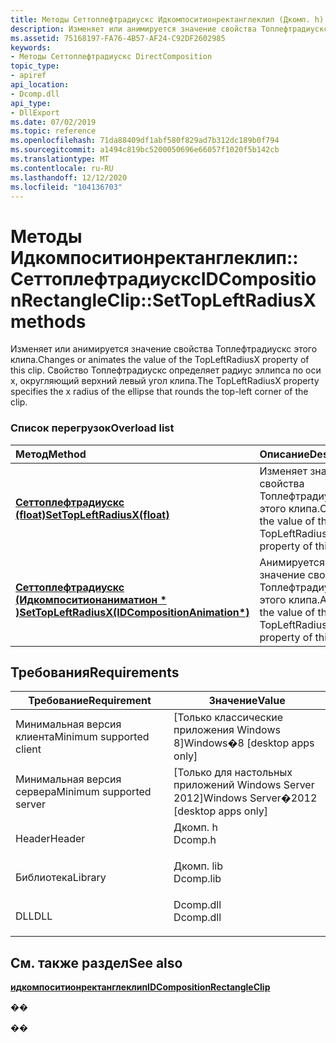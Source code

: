 ```yaml
---
title: Методы Сеттоплефтрадиускс Идкомпоситионректанглеклип (Дкомп. h)
description: Изменяет или анимируется значение свойства Топлефтрадиускс этого клипа. Свойство Топлефтрадиускс определяет радиус эллипса по оси x, округляющий верхний левый угол клипа.
ms.assetid: 75168197-FA76-4B57-AF24-C92DF2602985
keywords:
- Методы Сеттоплефтрадиускс DirectComposition
topic_type:
- apiref
api_location:
- Dcomp.dll
api_type:
- DllExport
ms.date: 07/02/2019
ms.topic: reference
ms.openlocfilehash: 71da88409df1abf580f829ad7b312dc189b0f794
ms.sourcegitcommit: a1494c819bc5200050696e66057f1020f5b142cb
ms.translationtype: MT
ms.contentlocale: ru-RU
ms.lasthandoff: 12/12/2020
ms.locfileid: "104136703"
---
```

# <a name="idcompositionrectangleclipsettopleftradiusx-methods"></a><span data-ttu-id="c50de-105">Методы Идкомпоситионректанглеклип:: Сеттоплефтрадиускс</span><span class="sxs-lookup"><span data-stu-id="c50de-105">IDCompositionRectangleClip::SetTopLeftRadiusX methods</span></span>

<span data-ttu-id="c50de-106">Изменяет или анимируется значение свойства Топлефтрадиускс этого клипа.</span><span class="sxs-lookup"><span data-stu-id="c50de-106">Changes or animates the value of the TopLeftRadiusX property of this clip.</span></span> <span data-ttu-id="c50de-107">Свойство Топлефтрадиускс определяет радиус эллипса по оси x, округляющий верхний левый угол клипа.</span><span class="sxs-lookup"><span data-stu-id="c50de-107">The TopLeftRadiusX property specifies the x radius of the ellipse that rounds the top-left corner of the clip.</span></span>

### <a name="overload-list"></a><span data-ttu-id="c50de-108">Список перегрузок</span><span class="sxs-lookup"><span data-stu-id="c50de-108">Overload list</span></span>



| <span data-ttu-id="c50de-109">Метод</span><span class="sxs-lookup"><span data-stu-id="c50de-109">Method</span></span>                                                                                                                     | <span data-ttu-id="c50de-110">Описание</span><span class="sxs-lookup"><span data-stu-id="c50de-110">Description</span></span>                                                                |
|:---------------------------------------------------------------------------------------------------------------------------|:---------------------------------------------------------------------------|
| <span data-ttu-id="c50de-111">[**Сеттоплефтрадиускс (float)**](/windows/win32/api/dcomp/nf-dcomp-idcompositionrectangleclip-settopleftradiusx(idcompositionanimation))</span><span class="sxs-lookup"><span data-stu-id="c50de-111">[**SetTopLeftRadiusX(float)**](/windows/win32/api/dcomp/nf-dcomp-idcompositionrectangleclip-settopleftradiusx(idcompositionanimation))</span></span>                                     | <span data-ttu-id="c50de-112">Изменяет значение свойства Топлефтрадиускс этого клипа.</span><span class="sxs-lookup"><span data-stu-id="c50de-112">Changes the value of the TopLeftRadiusX property of this clip.</span></span><br/>  |
| <span data-ttu-id="c50de-113">[**Сеттоплефтрадиускс (Идкомпоситионаниматион \* )**](/windows/win32/api/dcomp/nf-dcomp-idcompositionrectangleclip-settopleftradiusx(idcompositionanimation))</span><span class="sxs-lookup"><span data-stu-id="c50de-113">[**SetTopLeftRadiusX(IDCompositionAnimation\*)**](/windows/win32/api/dcomp/nf-dcomp-idcompositionrectangleclip-settopleftradiusx(idcompositionanimation))</span></span> | <span data-ttu-id="c50de-114">Анимируется значение свойства Топлефтрадиускс этого клипа.</span><span class="sxs-lookup"><span data-stu-id="c50de-114">Animates the value of the TopLeftRadiusX property of this clip.</span></span><br/> |



## <a name="requirements"></a><span data-ttu-id="c50de-115">Требования</span><span class="sxs-lookup"><span data-stu-id="c50de-115">Requirements</span></span>



| <span data-ttu-id="c50de-116">Требование</span><span class="sxs-lookup"><span data-stu-id="c50de-116">Requirement</span></span> | <span data-ttu-id="c50de-117">Значение</span><span class="sxs-lookup"><span data-stu-id="c50de-117">Value</span></span> |
|-------------------------------------|--------------------------------------------------------------------------------------|
| <span data-ttu-id="c50de-118">Минимальная версия клиента</span><span class="sxs-lookup"><span data-stu-id="c50de-118">Minimum supported client</span></span><br/> | <span data-ttu-id="c50de-119">\[Только классические приложения Windows 8\]</span><span class="sxs-lookup"><span data-stu-id="c50de-119">Windows�8 \[desktop apps only\]</span></span><br/>                                           |
| <span data-ttu-id="c50de-120">Минимальная версия сервера</span><span class="sxs-lookup"><span data-stu-id="c50de-120">Minimum supported server</span></span><br/> | <span data-ttu-id="c50de-121">\[Только для настольных приложений Windows Server 2012\]</span><span class="sxs-lookup"><span data-stu-id="c50de-121">Windows Server�2012 \[desktop apps only\]</span></span><br/>                                 |
| <span data-ttu-id="c50de-122">Header</span><span class="sxs-lookup"><span data-stu-id="c50de-122">Header</span></span><br/>                   | <dl> <span data-ttu-id="c50de-123"><dt>Дкомп. h</dt></span><span class="sxs-lookup"><span data-stu-id="c50de-123"><dt>Dcomp.h</dt></span></span> </dl>   |
| <span data-ttu-id="c50de-124">Библиотека</span><span class="sxs-lookup"><span data-stu-id="c50de-124">Library</span></span><br/>                  | <dl> <span data-ttu-id="c50de-125"><dt>Дкомп. lib</dt></span><span class="sxs-lookup"><span data-stu-id="c50de-125"><dt>Dcomp.lib</dt></span></span> </dl> |
| <span data-ttu-id="c50de-126">DLL</span><span class="sxs-lookup"><span data-stu-id="c50de-126">DLL</span></span><br/>                      | <dl> <span data-ttu-id="c50de-127"><dt>Dcomp.dll</dt></span><span class="sxs-lookup"><span data-stu-id="c50de-127"><dt>Dcomp.dll</dt></span></span> </dl> |



## <a name="see-also"></a><span data-ttu-id="c50de-128">См. также раздел</span><span class="sxs-lookup"><span data-stu-id="c50de-128">See also</span></span>

<dl> <dt>

[<span data-ttu-id="c50de-129">**идкомпоситионректанглеклип**</span><span class="sxs-lookup"><span data-stu-id="c50de-129">**IDCompositionRectangleClip**</span></span>](/windows/win32/api/dcomp/nn-dcomp-idcompositionrectangleclip)
</dt> </dl>

<span data-ttu-id="c50de-130">�</span><span class="sxs-lookup"><span data-stu-id="c50de-130">�</span></span>

<span data-ttu-id="c50de-131">�</span><span class="sxs-lookup"><span data-stu-id="c50de-131">�</span></span>
